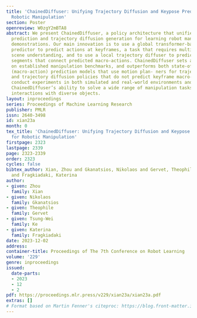 ```yaml
---
title: 'ChainedDiffuser: Unifying Trajectory Diffusion and Keypose Prediction for
  Robotic Manipulation'
section: Poster
openreview: W0zgY2mBTA8
abstract: We present ChainedDiffuser, a policy architecture that unifies action keypose
  prediction and trajectory diffusion generation for learning robot manipulation from
  demonstrations. Our main innovation is to use a global transformer-based action
  predictor to predict actions at keyframes, a task that requires multi- modal semantic
  scene understanding, and to use a local trajectory diffuser to predict trajectory
  segments that connect predicted macro-actions. ChainedDiffuser sets a new record
  on established manipulation benchmarks, and outperforms both state-of-the-art keypose
  (macro-action) prediction models that use motion plan- ners for trajectory prediction,
  and trajectory diffusion policies that do not predict keyframe macro-actions. We
  conduct experiments in both simulated and real-world environments and demonstrate
  ChainedDiffuser’s ability to solve a wide range of manipulation tasks involving
  interactions with diverse objects.
layout: inproceedings
series: Proceedings of Machine Learning Research
publisher: PMLR
issn: 2640-3498
id: xian23a
month: 0
tex_title: 'ChainedDiffuser: Unifying Trajectory Diffusion and Keypose Prediction
  for Robotic Manipulation'
firstpage: 2323
lastpage: 2339
page: 2323-2339
order: 2323
cycles: false
bibtex_author: Xian, Zhou and Gkanatsios, Nikolaos and Gervet, Theophile and Ke, Tsung-Wei
  and Fragkiadaki, Katerina
author:
- given: Zhou
  family: Xian
- given: Nikolaos
  family: Gkanatsios
- given: Theophile
  family: Gervet
- given: Tsung-Wei
  family: Ke
- given: Katerina
  family: Fragkiadaki
date: 2023-12-02
address:
container-title: Proceedings of The 7th Conference on Robot Learning
volume: '229'
genre: inproceedings
issued:
  date-parts:
  - 2023
  - 12
  - 2
pdf: https://proceedings.mlr.press/v229/xian23a/xian23a.pdf
extras: []
# Format based on Martin Fenner's citeproc: https://blog.front-matter.io/posts/citeproc-yaml-for-bibliographies/
---
```


